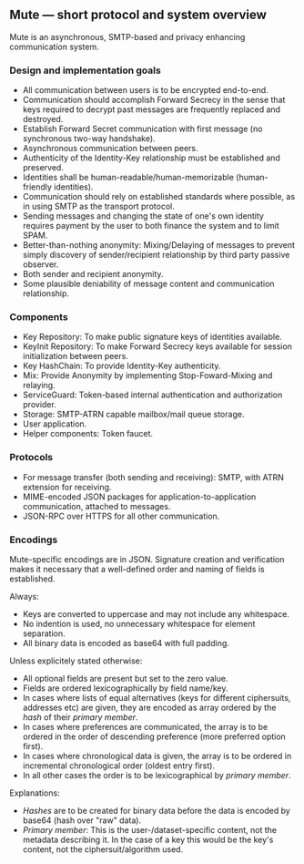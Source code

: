 Mute — short protocol and system overview
-----------------------------------------

Mute is an asynchronous, SMTP-based and privacy enhancing communication system.


### Design and implementation goals

- All communication between users is to be encrypted end-to-end.
- Communication should accomplish Forward Secrecy in the sense that keys
  required to decrypt past messages are frequently replaced and destroyed.
- Establish Forward Secret communication with first message (no synchronous
  two-way handshake).
- Asynchronous communication between peers.
- Authenticity of the Identity-Key relationship must be established and
  preserved.
- Identities shall be human-readable/human-memorizable (human-friendly
  identities).
- Communication should rely on established standards where possible, as in using
  SMTP as the transport protocol.
- Sending messages and changing the state of one's own identity requires payment
  by the user to both finance the system and to limit SPAM.
- Better-than-nothing anonymity: Mixing/Delaying of messages to prevent simply
  discovery of sender/recipient relationship by third party passive observer.
- Both sender and recipient anonymity.
- Some plausible deniability of message content and communication relationship.


### Components

- Key Repository: To make public signature keys of identities available.
- KeyInit Repository: To make Forward Secrecy keys available for session
  initialization between peers.
- Key HashChain: To provide Identity-Key authenticity.
- Mix: Provide Anonymity by implementing Stop-Foward-Mixing and relaying.
- ServiceGuard: Token-based internal authentication and authorization provider.
- Storage: SMTP-ATRN capable mailbox/mail queue storage.
- User application.
- Helper components: Token faucet.


### Protocols

- For message transfer (both sending and receiving): SMTP, with ATRN extension
  for receiving.
- MIME-encoded JSON packages for application-to-application communication,
  attached to messages.
- JSON-RPC over HTTPS for all other communication.


### Encodings

Mute-specific encodings are in JSON. Signature creation and verification makes
it necessary that a well-defined order and naming of fields is established.

Always:
- Keys are converted to uppercase and may not include any whitespace.
- No indention is used, no unnecessary whitespace for element separation.
- All binary data is encoded as base64 with full padding.

Unless explicitely stated otherwise:	
- All optional fields are present but set to the zero value.
- Fields are ordered lexicographically by field name/key.
- In cases where lists of equal alternatives (keys for different ciphersuits,
  addresses etc) are given, they are encoded as array ordered by the _hash_ of
  their _primary member_.
- In cases where preferences are communicated, the array is to be ordered in the
  order of descending preference (more preferred option first).
- In cases where chronological data is given, the array is to be ordered in
  incremental chronological order (oldest entry first).
- In all other cases the order is to be lexicographical by _primary member_.

Explanations:
- _Hashes_ are to be created for binary data before the data is encoded by
  base64 (hash over "raw" data).
- _Primary member_: This is the user-/dataset-specific content, not the metadata
  describing it. In the case of a key this would be the key's content, not the
  ciphersuit/algorithm used.
